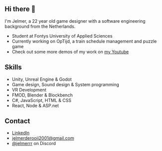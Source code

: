 ## Hi there 👋
I'm Jelmer, a 22 year old game designer with a software engineering background from the Netherlands.

- Student at Fontys University of Applied Sciences
- Currently working on OpTijd, a train schedule management and puzzle game
- Check out some more demos of my work on [my Youtube](https://www.youtube.com/@JelmerrR-sc3uq)

## Skills
- Unity, Unreal Engine & Godot
- Game design, Sound design & System programming
- VR Development
- FMOD, Blender & Blockbench
- C#, JavaScript, HTML & CSS
- React, Node & ASP.net

## Contact
- [LinkedIn](https://www.linkedin.com/in/jelmerderooij/)
- jelmerderooij2001@gmail.com
- [@jelmerrr](./) on Discord

<!--
**Jelmerrr/Jelmerrr** is a ✨ _special_ ✨ repository because its `README.md` (this file) appears on your GitHub profile.

Here are some ideas to get you started:

- 🔭 I’m currently working on ...
- 🌱 I’m currently learning ...
- 👯 I’m looking to collaborate on ...
- 🤔 I’m looking for help with ...
- 💬 Ask me about ...
- 📫 How to reach me: ...
- 😄 Pronouns: ...
- ⚡ Fun fact: ...
-->
